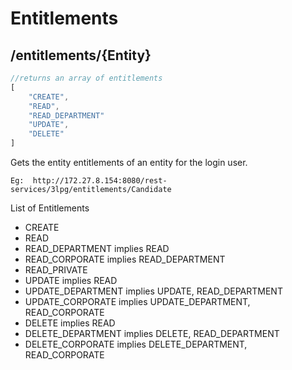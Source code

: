 # Entitlements

## /entitlements/{Entity}

``` javascript
//returns an array of entitlements
[
    "CREATE",
    "READ",
    "READ_DEPARTMENT"
    "UPDATE",
    "DELETE"
]
```

Gets the entity entitlements of an entity for the login user.

`Eg:  http://172.27.8.154:8080/rest-services/3lpg/entitlements/Candidate`

List of Entitlements

*   CREATE
*   READ
*   READ_DEPARTMENT implies READ
*   READ_CORPORATE implies READ_DEPARTMENT
*   READ_PRIVATE
*   UPDATE implies READ
*   UPDATE_DEPARTMENT implies UPDATE, READ_DEPARTMENT
*   UPDATE_CORPORATE implies UPDATE_DEPARTMENT, READ_CORPORATE
*   DELETE implies READ
*   DELETE_DEPARTMENT implies DELETE, READ_DEPARTMENT
*   DELETE_CORPORATE implies DELETE_DEPARTMENT, READ_CORPORATE
